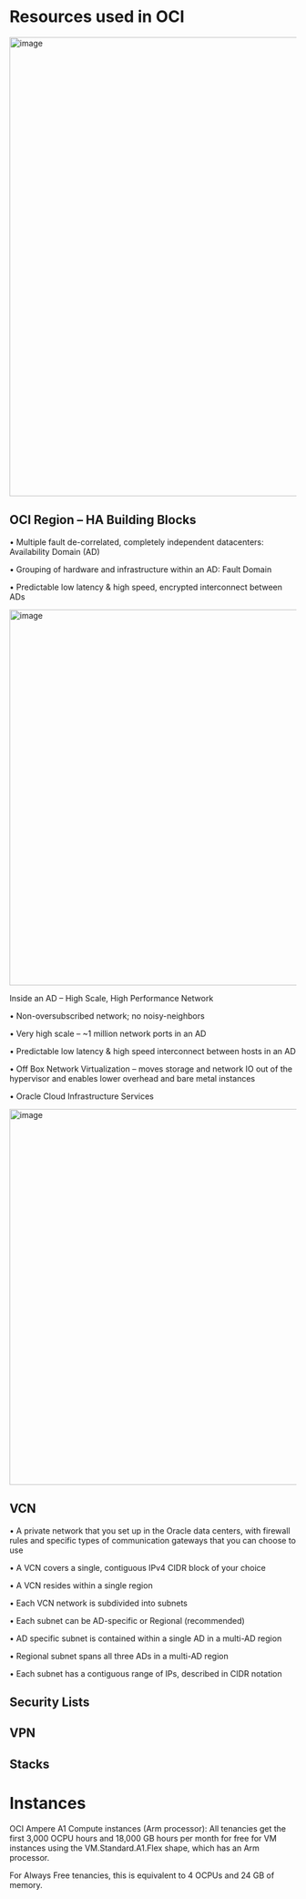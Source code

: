 # Resources used in OCI

<img width="806" alt="image" src="https://github.com/user-attachments/assets/fe294b05-f1e5-4f0e-8553-3537d682a80e">

## OCI Region – HA Building Blocks 

• Multiple fault de-correlated, completely independent datacenters: Availability Domain (AD)

• Grouping of hardware and infrastructure within an AD: Fault Domain

• Predictable low latency & high speed, encrypted interconnect between ADs

<img width="660" alt="image" src="https://github.com/user-attachments/assets/932896a9-b68d-4479-bd44-b5e41f48c54a">

Inside an AD – High Scale, High Performance Network

• Non-oversubscribed network; no noisy-neighbors

• Very high scale – ~1 million network ports in an AD

• Predictable low latency & high speed interconnect between hosts in an AD

• Off Box Network Virtualization – moves storage and network IO out of the hypervisor and enables lower overhead and bare metal instances

• Oracle Cloud Infrastructure Services

<img width="660" alt="image" src="https://github.com/user-attachments/assets/9a6cc1e6-75f5-4850-8513-0839851b8226">

## VCN

• A private network that you set up in the Oracle data centers, with firewall rules and specific types of communication gateways that you can choose to use 

• A VCN covers a single, contiguous IPv4 CIDR block of your choice 

• A VCN resides within a single region

• Each VCN network is subdivided into subnets 

• Each subnet can be AD-specific or Regional (recommended) 

• AD specific subnet is contained within a single AD in a multi-AD region 

• Regional subnet spans all three ADs in a multi-AD region 

• Each subnet has a contiguous range of IPs, described in CIDR notation 

## Security Lists

## VPN

## Stacks

# Instances

OCI Ampere A1 Compute instances (Arm processor): All tenancies get the first 3,000 OCPU hours and 18,000 GB hours per month for free for VM instances using the VM.Standard.A1.Flex shape, which has an Arm processor. 

For Always Free tenancies, this is equivalent to 4 OCPUs and 24 GB of memory.


